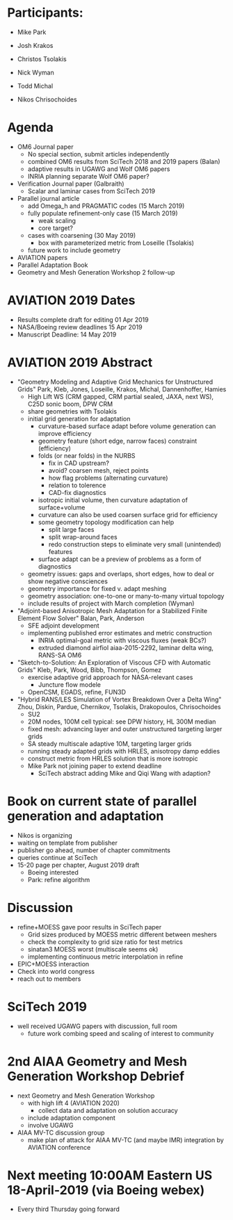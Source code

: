 
# Participants:
 - Mike Park
 - Josh Krakos
 - Christos Tsolakis
 - Nick Wyman

 - Todd Michal
 - Nikos Chrisochoides

# Agenda
- OM6 Journal paper
  - No special section, submit articles independently
  - combined OM6 results from SciTech 2018 and 2019 papers (Balan)
  - adaptive results in UGAWG and Wolf OM6 papers
  - INRIA planning separate Wolf OM6 paper?
- Verification Journal paper (Galbraith)
  - Scalar and laminar cases from SciTech 2019
- Parallel journal article
  - add Omega_h and PRAGMATIC codes (15 March 2019)
  - fully populate refinement-only case (15 March 2019)
    - weak scaling
    - core target?
  - cases with coarsening (30 May 2019)
    - box with parameterized metric from Loseille (Tsolakis)
  - future work to include geometry
- AVIATION papers
- Parallel Adaptation Book
- Geometry and Mesh Generation Workshop 2 follow-up

# AVIATION 2019 Dates
- Results complete draft for editing 01 Apr 2019
- NASA/Boeing review deadlines 15 Apr 2019
- Manuscript Deadline: 14 May 2019

# AVIATION 2019 Abstract
- "Geometry Modeling and Adaptive Grid Mechanics for Unstructured Grids" Park, Kleb, Jones, Loseille, Krakos, Michal, Dannenhoffer, Hamies
  - High Lift WS (CRM gapped, CRM partial sealed, JAXA, next WS), C25D sonic boom, DPW CRM
  - share geometries with Tsolakis
  - initial grid generation for adaptation
    - curvature-based surface adapt before volume generation can improve efficiency
    - geometry feature (short edge, narrow faces) constraint (efficiency)
    - folds (or near folds) in the NURBS
      - fix in CAD upstream?
      - avoid? coarsen mesh, reject points
      - how flag problems (alternating curvature)
      - relation to tolerence
      - CAD-fix diagnostics
    - isotropic initial volume, then curvature adaptation of surface+volume
    - curvature can also be used coarsen surface grid for efficiency
    - some geometry topology modification can help
      - split large faces
      - split wrap-around faces
      - redo construction steps to eliminate very small (unintended) features
    - surface adapt can be a preview of problems as a form of diagnostics
  - geometry issues: gaps and overlaps, short edges, how to deal or show negative consciences
  - geometry importance for fixed v. adapt meshing
  - geometry association: one-to-one or many-to-many virtual topology
  - include results of project with March completion (Wyman)
- "Adjoint-based Anisotropic Mesh Adaptation for a Stabilized Finite Element Flow Solver" Balan, Park, Anderson
  - SFE adjoint development
  - implementing published error estimates and metric construction
    - INRIA optimal-goal metric with viscous fluxes (weak BCs?)
    - extruded diamond airfiol aiaa-2015-2292, laminar delta wing, RANS-SA OM6
- "Sketch-to-Solution: An Exploration of Viscous CFD with Automatic Grids" Kleb, Park, Wood, Bibb, Thompson, Gomez
  - exercise adaptive grid approach for NASA-relevant cases
    - Juncture flow modele
  - OpenCSM, EGADS, refine, FUN3D
- "Hybrid RANS/LES Simulation of Vortex Breakdown Over a Delta Wing" Zhou, Diskin, Pardue, Chernikov, Tsolakis, Drakopoulos, Chrisochoides
  - SU2
  - 20M nodes, 100M cell typical: see DPW history, HL 300M median
  - fixed mesh: advancing layer and outer unstructured targeting larger grids
  - SA steady multiscale adaptive 10M, targeting larger grids
  - running steady adapted grids with HRLES, anisotropy damp eddies
  - construct metric from HRLES solution that is more isotropic
  - Mike Park not joining paper to extend deadline
    - SciTech abstract adding Mike and Qiqi Wang with adaption?

# Book on current state of parallel generation and adaptation
- Nikos is organizing
- waiting on template from publisher
- publisher go ahead, number of chapter commitments
- queries continue at SciTech
- 15-20 page per chapter, August 2019 draft 
  - Boeing interested
  - Park: refine algorithm

# Discussion
- refine+MOESS gave poor results in SciTech paper
  - Grid sizes produced by MOESS metric different between meshers
  - check the complexity to grid size ratio for test metrics
  - sinatan3 MOESS worst (multiscale seems ok)
  - implementing continuous metric interpolation in refine
- EPIC+MOESS interaction
- Check into world congress
- reach out to members

# SciTech 2019
 - well received UGAWG papers with discussion, full room
   - future work combing speed and scaling of interest to community

# 2nd AIAA Geometry and Mesh Generation Workshop Debrief
- next Geometry and Mesh Generation Workshop
   - with high lift 4 (AVIATION 2020) 
     - collect data and adaptation on solution accuracy
   - include adaptation component
   - involve UGAWG
 - AIAA MV-TC discussion group
   - make plan of attack for AIAA MV-TC (and maybe IMR) integration by AVIATION conference

# Next meeting 10:00AM Eastern US 18-April-2019 (via Boeing webex)
- Every third Thursday going forward

